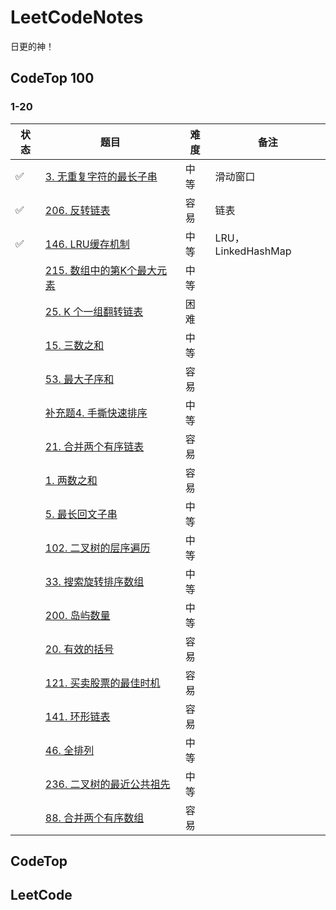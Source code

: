 # LeetCodeNotes

日更的神！

## CodeTop 100

### 1-20

| 状态 | 题目                                                         | 难度 | 备注               |
| ---- | ------------------------------------------------------------ | ---- | ------------------ |
| ✅    | [3. 无重复字符的最长子串](https://leetcode.cn/problems/longest-substring-without-repeating-characters) | 中等 | 滑动窗口           |
| ✅    | [206. 反转链表](https://leetcode.cn/problems/reverse-linked-list) | 容易 | 链表               |
| ✅    | [146. LRU缓存机制](https://leetcode.cn/problems/lru-cache)   | 中等 | LRU，LinkedHashMap |
|      | [215. 数组中的第K个最大元素](https://leetcode.cn/problems/kth-largest-element-in-an-array) | 中等 |                    |
|      | [25. K 个一组翻转链表](https://leetcode.cn/problems/reverse-nodes-in-k-group) | 困难 |                    |
|      | [15. 三数之和](https://leetcode.cn/problems/3sum)            | 中等 |                    |
|      | [53. 最大子序和](https://leetcode.cn/problems/maximum-subarray) | 容易 |                    |
|      | [补充题4. 手撕快速排序](https://leetcode.cn/problems/sort-an-array) | 中等 |                    |
|      | [21. 合并两个有序链表](https://leetcode.cn/problems/merge-two-sorted-lists) | 容易 |                    |
|      | [1. 两数之和](https://leetcode.cn/problems/two-sum)          | 容易 |                    |
|      | [5. 最长回文子串](https://leetcode.cn/problems/longest-palindromic-substring) | 中等 |                    |
|      | [102. 二叉树的层序遍历](https://leetcode.cn/problems/binary-tree-level-order-traversal) | 中等 |                    |
|      | [33. 搜索旋转排序数组](https://leetcode.cn/problems/search-in-rotated-sorted-array) | 中等 |                    |
|      | [200. 岛屿数量](https://leetcode.cn/problems/number-of-islands) | 中等 |                    |
|      | [20. 有效的括号](https://leetcode.cn/problems/valid-parentheses) | 容易 |                    |
|      | [121. 买卖股票的最佳时机](https://leetcode.cn/problems/best-time-to-buy-and-sell-stock) | 容易 |                    |
|      | [141. 环形链表](https://leetcode.cn/problems/linked-list-cycle) | 容易 |                    |
|      | [46. 全排列](https://leetcode.cn/problems/permutations)      | 中等 |                    |
|      | [236. 二叉树的最近公共祖先](https://leetcode.cn/problems/lowest-common-ancestor-of-a-binary-tree) | 中等 |                    |
|      | [88. 合并两个有序数组](https://leetcode.cn/problems/merge-sorted-array) | 容易 |                    |

## CodeTop

## LeetCode

